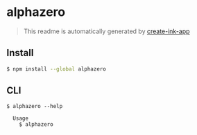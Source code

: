 # alphazero

> This readme is automatically generated by [create-ink-app](https://github.com/vadimdemedes/create-ink-app)

## Install

```bash
$ npm install --global alphazero
```

## CLI

```
$ alphazero --help

  Usage
    $ alphazero

```
